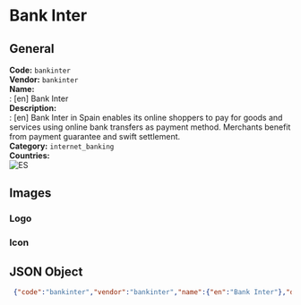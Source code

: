 # Bank Inter 
## General 
**Code:** `bankinter`  
**Vendor:** `bankinter`  
**Name:**  
:	[en] Bank Inter  
**Description:**  
: [en] Bank Inter in Spain enables its online shoppers to pay for goods and services using online bank transfers as payment method. Merchants benefit from payment guarantee and swift settlement.   
**Category:** `internet_banking`  
**Countries:**  
![ES](https://cdnjs.cloudflare.com/ajax/libs/flag-icon-css/3.3.0/flags/4x3/ES.svg#w24)  
 
## Images 
### Logo 
### Icon 
## JSON Object 
```json
 {"code":"bankinter","vendor":"bankinter","name":{"en":"Bank Inter"},"description":{"en":"Bank Inter\u00a0in Spain enables its online shoppers to\u00a0pay for goods and services using online bank transfers as payment method. Merchants benefit from payment guarantee and swift settlement.\u00a0"},"countries":["ES"],"category":"internet_banking"}```  
